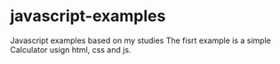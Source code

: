 # javascript-examples
 Javascript examples based on my studies
The fisrt example is a simple Calculator usign html, css and js.
